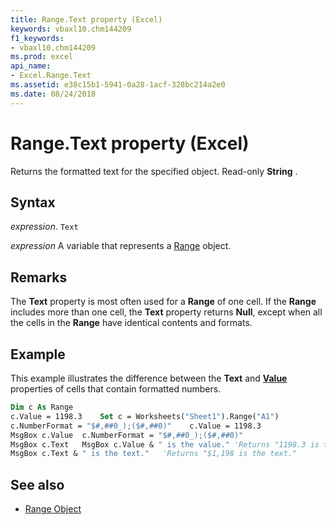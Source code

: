 ```yaml
---
title: Range.Text property (Excel)
keywords: vbaxl10.chm144209
f1_keywords:
- vbaxl10.chm144209
ms.prod: excel
api_name:
- Excel.Range.Text
ms.assetid: e38c15b1-5941-0a28-1acf-328bc214a2e0
ms.date: 08/24/2018
---
```



# Range.Text property (Excel)

Returns the formatted text for the specified object. Read-only **String** .


## Syntax

 _expression_. `Text`

 _expression_ A variable that represents a [Range](excel.range-graph-property.md) object.


## Remarks

The **Text** property is most often used for a **Range** of one cell. If the **Range** includes more than one cell, the **Text** property returns **Null**, except when all the cells in the **Range** have identical contents and formats.

## Example

This example illustrates the difference between the **Text** and **[Value](Excel.Range.Value.md)**  properties of cells that contain formatted numbers.


```vb
Dim c As Range
c.Value = 1198.3 	Set c = Worksheets("Sheet1").Range("A1")
c.NumberFormat = "$#,##0_);($#,##0)" 	c.Value = 1198.3
MsgBox c.Value 	c.NumberFormat = "$#,##0_);($#,##0)"
MsgBox c.Text	MsgBox c.Value & " is the value." 'Returns "1198.3 is the value."
MsgBox c.Text & " is the text."   'Returns "$1,198 is the text."
```


## See also

- [Range Object](Excel.Range(object).md)

